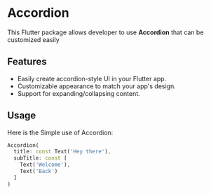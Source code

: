 # Accordion

This Flutter package allows developer to use **Accordion** that can be customized easily

## Features
* Easily create accordion-style UI in your Flutter app.
* Customizable appearance to match your app's design.
* Support for expanding/collapsing content.

[//]: # (## Getting started)

[//]: # ()
[//]: # (TODO: List prerequisites and provide or point to information on how to)

[//]: # (start using the package.)

## Usage
Here is the Simple use of Accordion:

```dart
Accordion(
  title: const Text('Hey there'),
  subTitle: const [
    Text('Welcome'),
    Text('Back')
  ]
)
```


